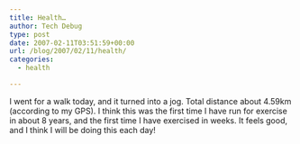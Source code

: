```yaml
---
title: Health…
author: Tech Debug
type: post
date: 2007-02-11T03:51:59+00:00
url: /blog/2007/02/11/health/
categories:
  - health

---
```

I went for a walk today, and it turned into a jog. Total distance about 4.59km (according to my GPS). I think this was the first time I have run for exercise in about 8 years, and the first time I have exercised in weeks. It feels good, and I think I will be doing this each day!
